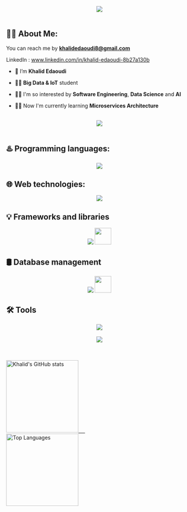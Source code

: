 
<div align="center">
    <img src="https://readme-typing-svg.herokuapp.com/?font=Righteous&size=35&center=true&vCenter=true&width=500&height=70&duration=4000&lines=Hi+There+Welcome+!+👋;+I'm+Khalid+Edaoudi+😎;" />
</div>

<br>

## 🙋‍♂️ About Me:

 You can reach me by **khalidedaoudi8@gmail.com**

 LinkedIn : www.linkedin.com/in/khalid-edaoudi-8b27a130b

- 🔭 I’m **Khalid Edaoudi**

- 👨‍🎓 **Big Data & IoT** student

- 👨‍💻 I'm so interested by **Software Engineering**, **Data Science** and **AI**

- 👨‍💻 Now I'm currently learning **Microservices Architecture**


<br>
<div align="center">
    <img src="https://user-images.githubusercontent.com/73097560/115834477-dbab4500-a447-11eb-908a-139a6edaec5c.gif" />
</div>
<br>

## ♨️ Programming languages:
<div align="center">
    <img src="https://skillicons.dev/icons?i=c,cpp,java,javascript,typescript,python" />
</div>

## 🌐 Web technologies:
<div align="center">
    <img src="https://skillicons.dev/icons?i=html,css,react,spring,next,flask,express" />
</div>

## 💡 Frameworks and libraries
<div align="center">
    <img src="https://skillicons.dev/icons?i=bootstrap,tailwind,materialui,sklearn,tensorflow,pytorch" />
    <img src="https://www.vectorlogo.zone/logos/numpy/numpy-icon.svg" width="45px" height="45px"/>
    
</div>

## 🛢️ Database management
<div align="center">
    <img src="https://skillicons.dev/icons?i=mysql,firebase,mongodb,postgres" />
    <img src="https://www.vectorlogo.zone/logos/oracle/oracle-icon.svg" width="45px" height="45px"/>
    
</div>

## 🛠️ Tools
<div align="center">
    <img src="https://skillicons.dev/icons?i=npm,nodejs,maven,docker,yarn,latex,github,git,vscode,anaconda,eclipse,idea,postman,vite,vercel" /><br>
</div>

<br>
<div align="center">
    <img src="https://user-images.githubusercontent.com/73097560/115834477-dbab4500-a447-11eb-908a-139a6edaec5c.gif" />
</div>
<br>
<br>

<p>
  <a href="https://github.com/khalid21456">
    <img src="https://github-readme-stats.vercel.app/api?username=khalid21456&show_icons=true&theme=radical" alt="Khalid's GitHub stats" height="195">
    &emsp;
      <br>
    <img src="https://github-readme-stats.vercel.app/api/top-langs/?username=khalid21456&layout=compact&theme=radical" alt="Top Languages" height="195">
  </a>
</p>
<br/>
